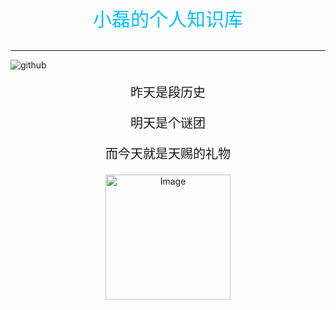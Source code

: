 <p align="center" style="font-size:30px; color:deepskyblue;">小磊的个人知识库</p>

------

![github](https://badgen.net/badge/github/1.0.0/?icon=github)

<p align="center" style="font-size:20px;">昨天是段历史</p>
<p align="center" style="font-size:20px;">明天是个谜团</p>
<p align="center" style="font-size:20px;">而今天就是天赐的礼物</p>

<p align="center"><img src="https://cdn.jsdelivr.net/gh/hehuan2023/pic/typora/rabbit.png" alt="Image" width="200" height="200"></p>




